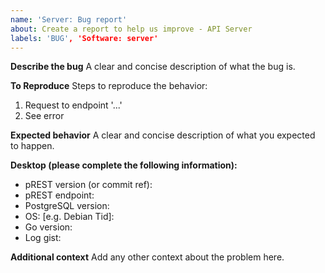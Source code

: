 ```yaml
---
name: 'Server: Bug report'
about: Create a report to help us improve - API Server
labels: 'BUG', 'Software: server'
---
```


<!--
## before reporting certifies
1. Please speak English, this is the language everybody of us can speak and write
2. Please take a moment to search that an issue doesn't already exist here https://github.com/prest/prest/issues
3. Please give all relevant information below for bug reports, incomplete details will be handled as an invalid report

## Create specific issue
Server - Bug Report: https://github.com/prest/prest/issues/new?template=server_bug_report.md
Server - Feature Request: https://github.com/prest/prest/issues/new?template=server_feature_request.md
Server - Custom: https://github.com/prest/prest/issues/new?template=server_custom.md
-->

**Describe the bug**
A clear and concise description of what the bug is.

**To Reproduce**
Steps to reproduce the behavior:
1. Request to endpoint '...'
2. See error

**Expected behavior**
A clear and concise description of what you expected to happen.

**Desktop (please complete the following information):**
 - pREST version (or commit ref):
 - pREST endpoint:
 - PostgreSQL version:
 - OS: [e.g. Debian Tid]:
 - Go version:
 - Log gist:

**Additional context**
Add any other context about the problem here.
